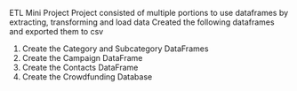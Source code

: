 ETL Mini Project 
Project consisted of multiple portions to use dataframes by extracting, transforming and load data 
Created the following dataframes and exported them to csv
  1) Create the Category and Subcategory DataFrames
  2) Create the Campaign DataFrame
  3) Create the Contacts DataFrame
  4) Create the Crowdfunding Database
